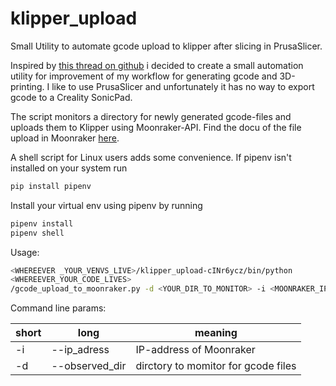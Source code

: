 # klipper_upload

Small Utility to automate gcode upload to klipper after slicing in PrusaSlicer. 

Inspired by [this thread on github](https://github.com/Arksine/moonraker/discussions/128) i decided to create a small automation utility for improvement of my workflow for generating gcode and 3D-printing. I like to use  PrusaSlicer and unfortunately it has no way to export gcode to a Creality SonicPad.

The script monitors a directory for newly generated 
gcode-files and uploads them to Klipper using Moonraker-API.
Find the docu of the file upload in Moonraker [here](https://moonraker.readthedocs.io/en/latest/web_api/#file-upload).

A shell script for Linux users adds some convenience.
If pipenv isn't installed on your system run 
```bash
pip install pipenv
```
Install your virtual env using pipenv by running
```bash
pipenv install 
pipenv shell
```

Usage: 
```bash
<WHEREEVER _YOUR_VENVS_LIVE>/klipper_upload-cINr6ycz/bin/python
<WHEREEVER_YOUR_CODE_LIVES>
/gcode_upload_to_moonraker.py -d <YOUR_DIR_TO_MONITOR> -i <MOONRAKER_IP>"
```
Command line params:

| short | long           | meaning                             |
|-------|----------------|-------------------------------------|
| -i    | --ip_adress    | IP-address of Moonraker             |
| -d    | --observed_dir | dirctory to momitor for gcode files |



